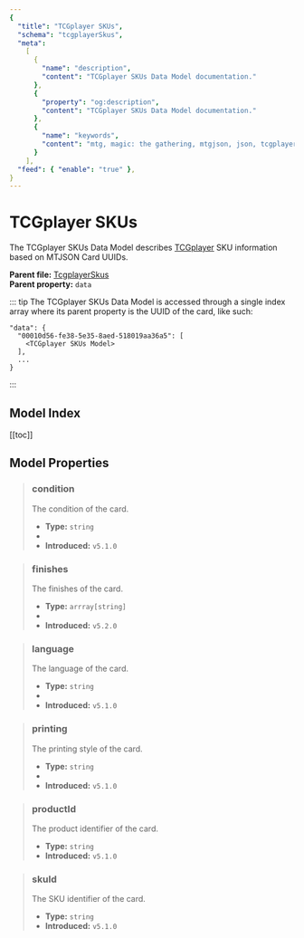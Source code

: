 ```yaml
---
{
  "title": "TCGplayer SKUs",
  "schema": "tcgplayerSkus",
  "meta":
    [
      {
        "name": "description",
        "content": "TCGplayer SKUs Data Model documentation."
      },
      {
        "property": "og:description",
        "content": "TCGplayer SKUs Data Model documentation."
      },
      {
        "name": "keywords",
        "content": "mtg, magic: the gathering, mtgjson, json, tcgplayer, tcgplayer skus"
      }
    ],
  "feed": { "enable": "true" },
}
---
```


# TCGplayer SKUs

The TCGplayer SKUs Data Model describes [TCGplayer](https://www.tcgplayer.com/?partner=mtgjson&utm_campaign=affiliate&utm_medium=mtgjson&utm_source=mtgjson) SKU information based on MTJSON Card UUIDs.

**Parent file:** [TcgplayerSkus](/downloads/all-files/#tcgplayerskus)  
**Parent property:** `data`  

::: tip
The TCGplayer SKUs Data Model is accessed through a single index array where its parent property is the UUID of the card, like such:
```
"data": {
  "00010d56-fe38-5e35-8aed-518019aa36a5": [
    <TCGplayer SKUs Model>
  ],
  ...
}
```
:::

## Model Index

<PropertyToggler/>

[[toc]]

## Model Properties

> ### condition
> The condition of the card.
>
> - **Type:** `string`
> - <ExampleField type='condition'/>
> - **Introduced:** `v5.1.0`

> ### finishes
> The finishes of the card.
>
> - **Type:** `arrray[string]`
> - <ExampleField type='finishes'/>
> - **Introduced:** `v5.2.0`

> ### language
> The language of the card.
>
> - **Type:** `string`
> - <ExampleField type='language'/>
> - **Introduced:** `v5.1.0`

> ### printing
> The printing style of the card.
>
> - **Type:** `string`
> - <ExampleField type='printing'/>
> - **Introduced:** `v5.1.0`

> ### productId
> The product identifier of the card.
>
> - **Type:** `string`
> - **Introduced:** `v5.1.0`

> ### skuId
> The SKU identifier of the card.
>
> - **Type:** `string`
> - **Introduced:** `v5.1.0`
